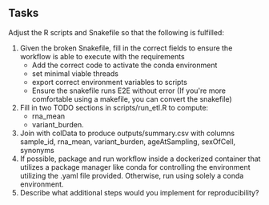 ## Tasks

Adjust the R scripts and Snakefile so that the following is fulfilled:

1. Given the broken Snakefile, fill in the correct fields to ensure the workflow is able to execute with the requirements
	- Add the correct code to activate the conda environment
	- set minimal viable threads
	- export correct environment variables to scripts
	- Ensure the snakefile runs E2E without error (If you're more comfortable using a makefile, you can convert the snakefile)
2. Fill in two TODO sections in scripts/run_etl.R to compute: 	  
	- rna_mean
	- variant_burden.
3. Join with colData to produce outputs/summary.csv with columns sample_id, rna_mean, variant_burden, ageAtSampling, sexOfCell, synonyms
4. If possible, package and run workflow inside a dockerized container that utilizes a package manager like conda for controlling the environment utilizing the .yaml file provided. Otherwise, run using solely a conda environment.
5. Describe what additional steps would you implement for reproducibility?
